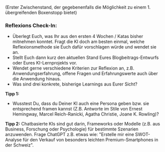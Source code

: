 (Erster Zwischenstand, der gegebenenfalls die Möglichkeit zu einem 1. übergreifenden Boxenstopp bietet)

### Reflexions Check-In:
  - Überlegt Euch, was Ihr aus den ersten 4 Wochen / Katas bisher mitnehmen konntet. Fragt die KI doch am besten einmal, welche Reflexionsmethode sie Euch dafür vorschlagen würde und wendet sie an.
  - Stellt Euch dann kurz den aktuellen Stand Eures Blogbeitrags-Entwurfs oder Eures KI-Lernprojekts vor.
  - Wendet gerne verschiedene Kriterien zur Reflexion an, z.B. Anwendungserfahrung, offene Fragen und Erfahrungswerte auch über die Anwendung hinaus.
  - Was sind drei konkrete, bisherige Learnings aus Eurer Sicht?

**Tipp 1:**
- Wusstest Du, dass du Deiner KI auch eine Persona geben bzw. sie entsprechend framen kannst (Z.B. Antworte im Stile von Ernest Hemingway, Marcel Reich-Ranicki, Agatha Christie, Joane K. Rowling)?

**Tipp 2:** Chatbasierte KIs sind gut darin, Frameworks oder Modelle (z.B. aus Business, Forschung oder Psychologie) für bestimmte Szenarien anzuwenden. Frage ChatGPT z.B. etwas wie: "Erstelle mir eine SWOT-Analyse für den Verkauf von besonders leichten Premium-Smartphones in der Schweiz".
